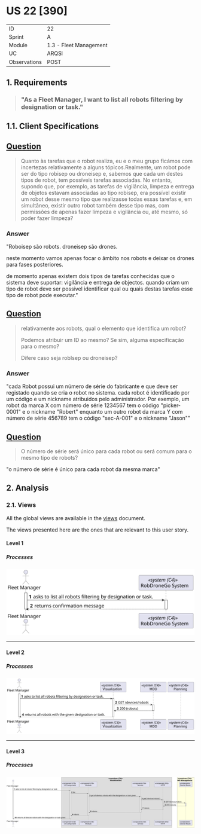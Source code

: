 # US 22 [390]

|              |                        |
| ------------ | ---------------------- |
| ID           | 22                     |
| Sprint       | A                      |
| Module       | 1.3 - Fleet Management |
| UC           | ARQSI                  |
| Observations | POST                   |

## 1. Requirements

> ### "As a Fleet Manager, I want to list all robots filtering by designation or task."

## 1.1. Client Specifications

## [Question](https://moodle.isep.ipp.pt/mod/forum/discuss.php?d=24951)

> Quanto às tarefas que o robot realiza, eu e o meu grupo ficámos com incertezas relativamente a alguns tópicos.Realmente, um robot pode ser do tipo robisep ou droneisep e, sabemos que cada um destes tipos de robot, tem possíveis tarefas associadas. No entanto, supondo que, por exemplo, as tarefas de vigilância, limpeza e entrega de objetos estavam associadas ao tipo robisep, era possível existir um robot desse mesmo tipo que realizasse todas essas tarefas e, em simultâneo, existir outro robot também desse tipo mas, com permissões de apenas fazer limpeza e vigilância ou, até mesmo, só poder fazer limpeza?

### Answer

"Roboisep são robots. droneisep são drones.

neste momento vamos apenas focar o âmbito nos robots e deixar os drones para fases posteriores.

de momento apenas existem dois tipos de tarefas conhecidas que o sistema deve suportar: vigilância e entrega de objectos. quando criam um tipo de robot deve ser possivel identificar qual ou quais destas tarefas esse tipo de robot pode executar."

## [Question](https://moodle.isep.ipp.pt/mod/forum/discuss.php?d=25050)

> relativamente aos robots, qual o elemento que identifica um robot?
>
> Podemos atribuir um ID ao mesmo? Se sim, alguma especificação para o mesmo?
>
> Difere caso seja robIsep ou droneisep?

### Answer

"cada Robot possui um número de série do fabricante e que deve ser registado quando se cria o robot no sistema. cada robot é identificado por um código e um nickname atribuidos pelo administrador. Por exemplo, um robot da marca X com número de série 1234567 tem o código "picker-0001" e o nickname "Robert" enquanto um outro robot da marca Y com número de série 456789 tem o código "sec-A-001" e o nickname "Jason""

## [Question](https://moodle.isep.ipp.pt/mod/forum/discuss.php?d=25050)

> O número de série será único para cada robot ou será comum para o mesmo tipo de robots?

"o número de série é único para cada robot da mesma marca"

## 2. Analysis

### 2.1. Views

All the global views are available in the [views](../../views/readme.md) document.

The views presented here are the ones that are relevant to this user story.

#### Level 1

##### Processes

![Level 1 Processes View](views/level-1/assets/process-view.svg)

---

#### Level 2

##### Processes

![Level 2 Processes View](views/level-2/assets/process-view.svg)

---

#### Level 3

##### Processes

![Level 3 Processes View](views/level-3/assets/process-view.svg)

